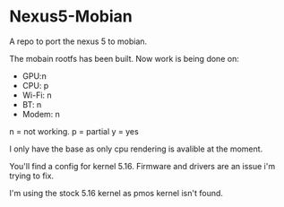 # Nexus5-Mobian
A repo to port the nexus 5 to mobian. 

The mobain rootfs has been built. Now work is being done on:
- GPU:n
- CPU: p
- Wi-Fi: n
- BT: n
- Modem: n

n = not working.
p = partial
y = yes

I only have the base as only cpu rendering is avalible at the moment.

You'll find a config for kernel 5.16. Firmware and drivers are an issue i'm trying to fix.

I'm using the stock 5.16 kernel as pmos kernel isn't found.
